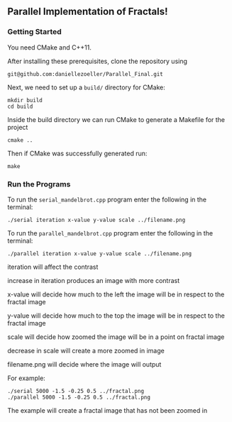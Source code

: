## Parallel Implementation of Fractals!

### Getting Started
You need CMake and C++11.

After installing these prerequisites, clone the repository using
```
git@github.com:daniellezoeller/Parallel_Final.git
```

Next, we need to set up a `build/` directory for CMake:
```
mkdir build
cd build
```

Inside the build directory we can run CMake to generate a Makefile for the project
```
cmake ..
```

Then if CMake was successfully generated run:
```
make
```

### Run the Programs
To run the `serial_mandelbrot.cpp` program enter the following in the terminal:
```
./serial iteration x-value y-value scale ../filename.png
```
To run the `parallel_mandelbrot.cpp` program enter the following in the terminal:
```
./parallel iteration x-value y-value scale ../filename.png
```
iteration will affect the contrast

increase in iteration produces an image with more contrast

x-value will decide how much to the left the image will be in respect to the fractal image

y-value will decide how much to the top the image will be in respect to the fractal image

scale will decide how zoomed the image will be in a point on fractal image

decrease in scale will create a more zoomed in image

filename.png will decide where the image will output

For example:
```
./serial 5000 -1.5 -0.25 0.5 ../fractal.png
./parallel 5000 -1.5 -0.25 0.5 ../fractal.png
```
The example will create a fractal image that has not been zoomed in



